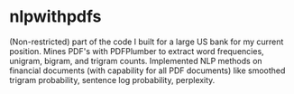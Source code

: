 # nlpwithpdfs
(Non-restricted) part of the code I built for a large US bank for my current position. Mines PDF's with PDFPlumber to extract word frequencies, unigram, bigram, and trigram counts. Implemented NLP methods on financial documents (with capability for all PDF documents) like smoothed trigram probability, sentence log probability, perplexity. 
